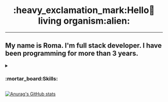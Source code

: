 <center><h1>:heavy_exclamation_mark:Hello👋 living organism:alien:</h1></center>

---

<h2>
My name is Roma. I'm full stack developer. I have been programming for more than 3 years.
</h2>

<details><summary><h3>:mortar_board:Skills:</h3></summary>

- Strong knowledge of 
  - :white_medium_small_square: **HTML5**<img src="https://cdn1.iconfinder.com/data/icons/logotypes/32/badge-html-5-256.png" width="15px"> :white_medium_small_square:
                                **CSS3**<img src="https://cdn1.iconfinder.com/data/icons/logotypes/32/badge-css-3-128.png" width="15px"> :white_medium_small_square:                                     **JS**<img src="https://icon-library.com/images/javascript-icon-png/javascript-icon-png-23.jpg" width="15px"> :white_medium_small_square:     and                         **jQuery**<img src="https://cdn3.iconfinder.com/data/icons/popular-services-brands/512/jquery-128.png" width="15px">
                                
  - :white_medium_small_square: **Bootstrap<img src="https://brandslogos.com/wp-content/uploads/images/bootstrap-logo.png" width="15px"> :white_medium_small_square: SASS/SCSS<img src="https://logos-download.com/wp-content/uploads/2016/09/Sass_logo-700x524.png" width="15px">
 :white_medium_small_square: Gulp :white_medium_small_square: SVG**
  - *Working with* :white_medium_small_square: **Git**
  - *Development with* :white_medium_small_square: **VueJS**
  - ***Responsive and cross-browser** :white_medium_small_square: development*
  - *Strong knowledge in* :white_medium_small_square:**PHP**
  - *Work with* :white_medium_small_square: **SQL :white_medium_small_square: MySQL database :white_medium_small_square: PDO**
  - :white_medium_small_square: **Composer :white_medium_small_square: Docker :white_medium_small_square: Unit Testing**
  - :white_medium_small_square: **WordPress** :white_medium_small_square: *engine and* :white_medium_small_square: **Laravel** :white_medium_small_square: *framework*

</details>

[![Anurag's GitHub stats](https://github-readme-stats.vercel.app/api?RP-developer-01=anuraghazra)](https://github.com/anuraghazra/github-readme-stats)



